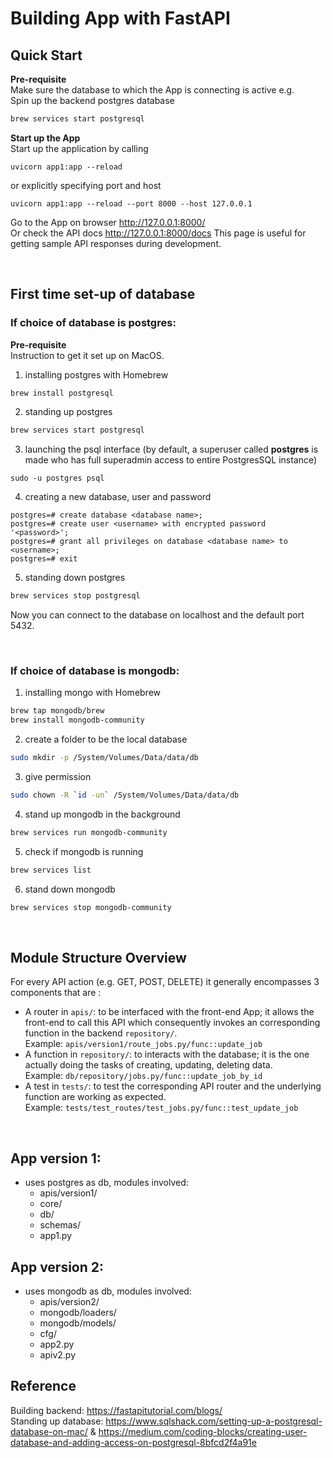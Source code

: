 # Building App with FastAPI

## Quick Start
**Pre-requisite**  
Make sure the database to which the App is connecting is active e.g.  
Spin up the backend postgres database
```sh
brew services start postgresql
```
  
**Start up the App**  
Start up the application by calling  
```
uvicorn app1:app --reload
```
or explicitly specifying port and host
```
uvicorn app1:app --reload --port 8000 --host 127.0.0.1
```
Go to the App on browser http://127.0.0.1:8000/  
Or check the API docs http://127.0.0.1:8000/docs This page is useful for getting sample API responses during development.

<br>

## First time set-up of database
### If choice of database is **postgres**:  
  
**Pre-requisite**  
Instruction to get it set up on MacOS.
1. installing postgres with Homebrew
```sh
brew install postgresql
```
2. standing up postgres  
```sh
brew services start postgresql
```
3. launching the psql interface (by default, a superuser called **postgres** is made who has full superadmin access to entire PostgresSQL instance)  
```
sudo -u postgres psql
```
4. creating a new database, user and password
```
postgres=# create database <database name>;
postgres=# create user <username> with encrypted password '<password>';
postgres=# grant all privileges on database <database name> to <username>;
postgres=# exit
```
5. standing down postgres
```sh
brew services stop postgresql
```
Now you can connect to the database on localhost and the default port 5432.
  
<br>

### If choice of database is **mongodb**:
1. installing mongo with Homebrew
```sh
brew tap mongodb/brew
brew install mongodb-community
```
2. create a folder to be the local database
```sh
sudo mkdir -p /System/Volumes/Data/data/db
```
3. give permission
```sh
sudo chown -R `id -un` /System/Volumes/Data/data/db
```
4. stand up mongodb in the background
```sh
brew services run mongodb-community
```
5. check if mongodb is running
```sh
brew services list
```
6. stand down mongodb
```sh
brew services stop mongodb-community
```

<br>


## Module Structure Overview
For every API action (e.g. GET, POST, DELETE) it generally encompasses 3 components that are :
- A router in `apis/`: to be interfaced with the front-end App; it allows the front-end to call this API which consequently invokes an corresponding function in the backend `repository/`.  
Example: `apis/version1/route_jobs.py/func::update_job`
- A function in `repository/`: to interacts with the database; it is the one actually doing the tasks of creating, updating, deleting data.  
Example: `db/repository/jobs.py/func::update_job_by_id`
- A test in `tests/`: to test the corresponding API router and the underlying function are working as expected.  
Example: `tests/test_routes/test_jobs.py/func::test_update_job`
  
<br>

## App version 1:
- uses postgres as db, modules involved:
  - apis/version1/
  - core/
  - db/
  - schemas/
  - app1.py
  
## App version 2:
- uses mongodb as db, modules involved:
  - apis/version2/
  - mongodb/loaders/
  - mongodb/models/
  - cfg/
  - app2.py
  - apiv2.py
  
  
## Reference
Building backend: https://fastapitutorial.com/blogs/  
Standing up database: https://www.sqlshack.com/setting-up-a-postgresql-database-on-mac/  &  https://medium.com/coding-blocks/creating-user-database-and-adding-access-on-postgresql-8bfcd2f4a91e  